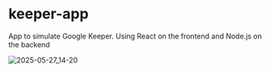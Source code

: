 # keeper-app

App to simulate Google Keeper. Using React on the frontend and Node.js on the backend


![2025-05-27_14-20](https://github.com/user-attachments/assets/588c329c-ecd3-4f7a-af54-a325189c8f7f)

